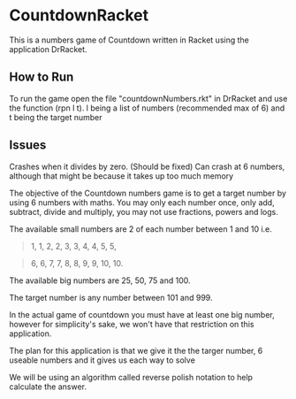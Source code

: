 # CountdownRacket
This is a numbers game of Countdown written in Racket using the application DrRacket.

## How to Run

To run the game open the file "countdownNumbers.rkt" in DrRacket and use the function (rpn l t). l being a list of numbers (recommended max of 6) and t being the target number

## Issues

Crashes when it divides by zero. (Should be fixed)
Can crash at 6 numbers, although that might be because it takes up too much memory

The objective of the Countdown numbers game is to get a target number by using 6 numbers with maths. You may only each number once, only add, subtract, divide and multiply, you may not use fractions, powers and logs.

The available small numbers are 2 of each number between 1 and 10 i.e.
> 1, 1, 2, 2, 3, 3, 4, 4, 5, 5,

> 6, 6, 7, 7, 8, 8, 9, 9, 10, 10.

The available big numbers are 25, 50, 75 and 100.

The target number is any number between 101 and 999.

In the actual game of countdown you must have at least one big number, however for simplicity's sake, we won't have that restriction on this application.

The plan for this application is that we give it the the targer number, 6 useable numbers and it gives us each way to solve

We will be using an algorithm called reverse polish notation to help calculate the answer.
